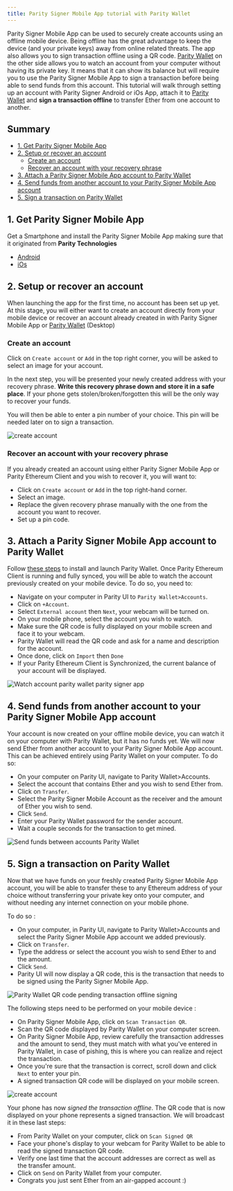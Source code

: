 ```yaml
---
title: Parity Signer Mobile App tutorial with Parity Wallet
---
```



Parity Signer Mobile App can be used to securely create accounts using an offline mobile device. Being offline has the great advantage to keep the device (and your private keys) away from online related threats. The app also allows you to sign transaction offline using a QR code. [Parity Wallet](https://wiki.parity.io/Parity-Wallet) on the other side allows you to watch an account from your computer without having its private key. It means that it can show its balance but will require you to use the Parity Signer Mobile App to sign a transaction before being able to send funds from this account.
This tutorial will walk through setting up an account with Parity Signer Android or iOs App, attach it to [Parity Wallet](https://wiki.parity.io/Parity-Wallet) and  **sign a transaction offline** to transfer Ether from one account to another.


## Summary
- [1. Get Parity Signer Mobile App](#1-get-parity-signer-mobile-app)
- [2. Setup or recover an account](#2-setup-or-recover-an-account)
  - [Create an account](#create-an-account)
  - [Recover an account with your recovery phrase](#recover-an-account)
- [3. Attach a Parity Signer Mobile App account to Parity Wallet](#3-attach-a-parity-signer-mobile-app-account-to-parity-wallet)
- [4. Send funds from another account to your Parity Signer Mobile App account](#4-send-funds-from-another-account-to-your-Parity-Signer-Mobile-App-account)
- [5. Sign a transaction on Parity Wallet](#5-sign-a-transaction-on-parity-wallet)


## 1. Get Parity Signer Mobile App
Get a Smartphone and install the Parity Signer Mobile App making sure that it originated from **Parity Technologies**
- [Android](https://play.google.com/store/apps/details?id=com.nativesigner)
- [iOs](https://itunes.apple.com/us/app/parity-signer/id1218174838)


## 2. Setup or recover an account
When launching the app for the first time, no account has been set up yet. At this stage, you will either want to create an account directly from your mobile device or recover an account already created in with Parity Signer Mobile App or [Parity Wallet](https://wiki.parity.io/Parity-Wallet) (Desktop)
 
### Create an account
 
Click on `Create account` or `Add` in the top right corner, you will be asked to select an image for your account.

In the next step, you will be presented your newly created address with your recovery phrase.
**Write this recovery phrase down and store it in a safe place**.
If your phone gets stolen/broken/forgotten this will be the only way to recover your funds.

You will then be able to enter a pin number of your choice. This pin will be needed later on to sign a transaction.

![create account](images/Parity-Signer-android-0.png)


### Recover an account with your recovery phrase

If you already created an account using either Parity Signer Mobile App or Parity Ethereum Client and you wish to recover it, you will want to:
- Click on `Create account` or `Add` in the top right-hand corner.
- Select an image.
- Replace the given recovery phrase manually with the one from the account you want to recover.
- Set up a pin code.


## 3. Attach a Parity Signer Mobile App account to Parity Wallet

Follow [these steps](https://wiki.parity.io/Parity-Wallet) to install and launch Parity Wallet.
Once Parity Ethereum Client is running and fully synced, you will be able to watch the account previously created on your mobile device. To do so, you need to:
- Navigate on your computer in Parity UI to `Parity Wallet>Accounts`.
- Click on `+Account`.
- Select `External account` then `Next`, your webcam will be turned on.
- On your mobile phone, select the account you wish to watch.
- Make sure the QR code is fully displayed on your mobile screen and face it to your webcam.
- Parity Wallet will read the QR code and ask for a name and description for the account.
- Once done, click on `Import` then `Done`
- If your Parity Ethereum Client is Synchronized, the current balance of your account will be displayed.

![Watch account parity wallet parity signer app](images/Parity-Signer-Mobile-App-Watch-Account-with-Parity-Wallet.gif)


## 4. Send funds from another account to your Parity Signer Mobile App account

Your account is now created on your offline mobile device, you can watch it on your computer with Parity Wallet, but it has no funds yet. We will now send Ether from another account to your Parity Signer Mobile App account. This can be achieved entirely using Parity Wallet on your computer. To do so:

- On your computer on Parity UI, navigate to Parity Wallet>Accounts.
- Select the account that contains Ether and you wish to send Ether from.
- Click on `Transfer`.
- Select the Parity Signer Mobile Account as the receiver and the amount of Ether you wish to send.
- Click `Send`.
- Enter your Parity Wallet password for the sender account.
- Wait a couple seconds for the transaction to get mined.

![Send funds between accounts Parity Wallet](images/Parity-Wallet-send-funds-to-account.gif)


## 5. Sign a transaction on Parity Wallet

Now that we have funds on your freshly created Parity Signer Mobile App account, you will be able to transfer these to any Ethereum address of your choice without transferring your private key onto your computer, and without needing any internet connection on your mobile phone.

To do so :
- On your computer, in Parity UI, navigate to Parity Wallet>Accounts and select the Parity Signer Mobile App account we added previously.
- Click on `Transfer`.
- Type the address or select the account you wish to send Ether to and the amount.
- Click `Send`.
- Parity UI will now display a QR code, this is the transaction that needs to be signed using the Parity Signer Mobile App.

![Parity Wallet QR code pending transaction offline signing](images/Parity-wallet-QR-pending-transaction.jpg)

The following steps need to be performed on your mobile device :
- On Parity Signer Mobile App, click on `Scan Transaction QR`.
- Scan the QR code displayed by Parity Wallet on your computer screen.
- On Parity Signer Mobile App, review carefully the transaction addresses and the amount to send, they must match with what you've entered in Parity Wallet, in case of pishing, this is where you can realize and reject the transaction.
- Once you're sure that the transaction is correct, scroll down and click `Next` to enter your pin.
- A signed transaction QR code will be displayed on your mobile screen.

![create account](images/Parity-Signer-android-2.png)

Your phone has now *signed the transaction offline*. The QR code that is now displayed on your phone represents a signed transaction. We will broadcast it in these last steps:
- From Parity Wallet on your computer, click on `Scan Signed QR`
- Face your phone's display to your webcam for Parity Wallet to be able to read the signed transaction QR code.
- Verify one last time that the account addresses are correct as well as the transfer amount.
- Click on `Send` on Parity Wallet from your computer.
- Congrats you just sent Ether from an air-gapped account :)


